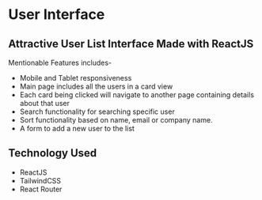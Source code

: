 # User Interface

## Attractive User List Interface Made with ReactJS

Mentionable Features includes-

- Mobile and Tablet responsiveness
- Main page includes all the users in a card view
- Each card being clicked will navigate to another page containing details about that user
- Search functionality for searching specific user
- Sort functionality based on name, email or company name.
- A form to add a new user to the list

## Technology Used

- ReactJS
- TailwindCSS
- React Router
